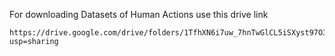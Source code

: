 For downloading Datasets of Human Actions use this drive link 

    https://drive.google.com/drive/folders/1TfhXN6i7uw_7hnTwGlCL5iSXyst97O3c?usp=sharing